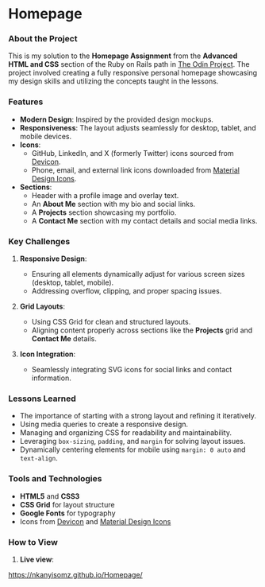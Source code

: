 # Homepage

### About the Project  
This is my solution to the **Homepage Assignment** from the **Advanced HTML and CSS** section of the Ruby on Rails path in [The Odin Project](https://www.theodinproject.com/). The project involved creating a fully responsive personal homepage showcasing my design skills and utilizing the concepts taught in the lessons.  

### Features  
- **Modern Design**: Inspired by the provided design mockups.  
- **Responsiveness**: The layout adjusts seamlessly for desktop, tablet, and mobile devices.  
- **Icons**:  
  - GitHub, LinkedIn, and X (formerly Twitter) icons sourced from [Devicon](https://devicon.dev/).  
  - Phone, email, and external link icons downloaded from [Material Design Icons](https://materialdesignicons.com/).  
- **Sections**:  
  - Header with a profile image and overlay text.  
  - An **About Me** section with my bio and social links.  
  - A **Projects** section showcasing my portfolio.  
  - A **Contact Me** section with my contact details and social media links.  

### Key Challenges  
1. **Responsive Design**:  
   - Ensuring all elements dynamically adjust for various screen sizes (desktop, tablet, mobile).  
   - Addressing overflow, clipping, and proper spacing issues.  

2. **Grid Layouts**:  
   - Using CSS Grid for clean and structured layouts.  
   - Aligning content properly across sections like the **Projects** grid and **Contact Me** details.  

3. **Icon Integration**:  
   - Seamlessly integrating SVG icons for social links and contact information.  

### Lessons Learned  
- The importance of starting with a strong layout and refining it iteratively.  
- Using media queries to create a responsive design.  
- Managing and organizing CSS for readability and maintainability.  
- Leveraging `box-sizing`, `padding`, and `margin` for solving layout issues.  
- Dynamically centering elements for mobile using `margin: 0 auto` and `text-align`.  

### Tools and Technologies  
- **HTML5** and **CSS3**  
- **CSS Grid** for layout structure  
- **Google Fonts** for typography  
- Icons from [Devicon](https://devicon.dev/) and [Material Design Icons](https://materialdesignicons.com/)  

### How to View  

1. **Live view**:  
    
https://nkanyisomz.github.io/Homepage/
